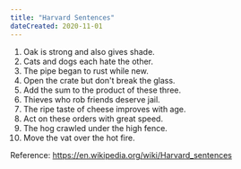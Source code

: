 ```yaml
---
title: "Harvard Sentences"
dateCreated: 2020-11-01
---
```


1. Oak is strong and also gives shade.
1. Cats and dogs each hate the other.
1. The pipe began to rust while new.
1. Open the crate but don't break the glass.
1. Add the sum to the product of these three.
1. Thieves who rob friends deserve jail.
1. The ripe taste of cheese improves with age.
1. Act on these orders with great speed.
1. The hog crawled under the high fence.
1. Move the vat over the hot fire.

Reference: https://en.wikipedia.org/wiki/Harvard_sentences